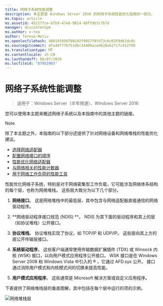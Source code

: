 ```yaml
---
title: 网络子系统性能调整
description: 本主题是 Windows Server 2016 的网络子系统性能优化指南的一部分。
ms.topic: article
ms.assetid: 45217fce-bfb9-47e8-9814-88ffdb3c7b7d
manager: dcscontentpm
ms.author: v-tea
author: Teresa-Motiv
ms.openlocfilehash: 40819f850788192f9057f8fd73c6c63f9d61dc0c
ms.sourcegitcommit: dfa48f77b751dbc34409aced628eb2f17c912f08
ms.translationtype: MT
ms.contentlocale: zh-CN
ms.lasthandoff: 08/07/2020
ms.locfileid: "87953903"
---
```

# <a name="network-subsystem-performance-tuning"></a>网络子系统性能调整

>适用于：Windows Server（半年频道）、Windows Server 2016

您可以使用本主题来概述网络子系统以及本指南中的其他主题的链接。

>[!NOTE]
>除了本主题之外，本指南的以下部分还提供了针对网络设备和网络堆栈的性能优化建议。
> - [选择网络适配器](net-sub-choose-nic.md)
> - [配置网络接口的顺序](net-sub-interface-metric.md)
> - [性能优化网络适配器](net-sub-performance-tuning-nics.md)
> - [与网络相关的性能计数器](net-sub-performance-counters.md)
> - [用于网络工作负荷的性能工具](net-sub-performance-tools.md)

性能优化网络子系统，特别是对于网络密集型工作负载，它可能涉及网络体系结构的每个层，也称为网络堆栈。 这些层大致分为以下几个部分。

1. **网络接口**。 这是网络堆栈中的最低层，其中包含与网络适配器直接通信的网络驱动程序。

2. **网络驱动程序接口规范 (NDIS) **。 NDIS 为其下面的驱动程序和其上的层（如协议堆栈）公开接口。

3. **协议堆栈**。 协议堆栈实现了协议，如 TCP/IP 和 UDP/IP。 这些层向其上方的层公开传输层接口。

4. **系统驱动程序**。 这些客户端通常使用传输数据扩展插件 (TDX) 或 Winsock 内核 (WSK) 接口，以向用户模式应用程序公开接口。 WSK 接口是在 Windows Server 2008 和 Windows Vista 中引入的 &reg; ，它通过 AFD.sys 公开。 接口通过消除用户模式和内核模式间的切换来提高性能。

5. **用户模式应用程序**。 这些通常是 Microsoft 解决方案或自定义应用程序。

下表提供了网络堆栈层的垂直图解，其中包括在每个层中运行的项的示例。

![网络堆栈层](../../media/Network-Subsystem/network-layers.jpg)

